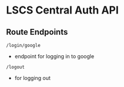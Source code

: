 # LSCS Central Auth API

## Route Endpoints

`/login/google`
- endpoint for logging in to google

`/logout`
- for logging out

